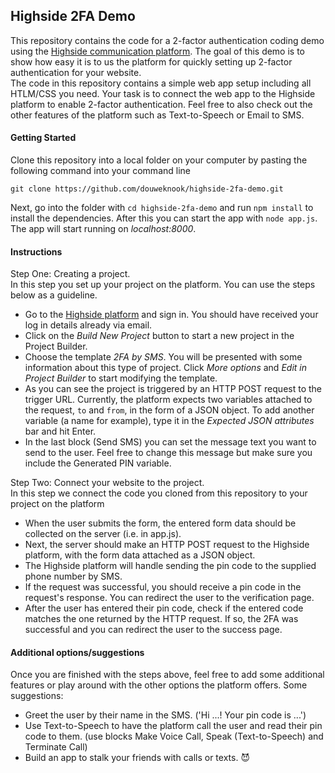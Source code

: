 ## Highside 2FA Demo
This repository contains the code for a 2-factor authentication coding demo using the [Highside communication platform](https://api01.highside.net/login "Highside.net"). The goal of this demo is to show how easy it is to us the platform for quickly setting up 2-factor authentication for your website. <br>
The code in this repository contains a simple web app setup including all HTLM/CSS you need. Your task is to connect the web app to the Highside platform to enable 2-factor authentication. Feel free to also check out the other features of the platform such as Text-to-Speech or Email to SMS.

#### Getting Started ####
Clone this repository into a local folder on your computer by pasting the following command into your command line
```
git clone https://github.com/douweknook/highside-2fa-demo.git
```
Next, go into the folder with `cd highside-2fa-demo` and run `npm install` to install the dependencies. After this you can start the app with `node app.js`. The app will start running on *localhost:8000*.

#### Instructions ####
Step One: Creating a project.<br>
In this step you set up your project on the platform. You can use the steps below as a guideline.
- Go to the [Highside platform](https://api01.highside.net/login "Highside.net") and sign in. You should have received your log in details already via email.
- Click on the *Build New Project* button to start a new project in the Project Builder.
- Choose the template *2FA by SMS*. You will be presented with some information about this type of project. Click *More options* and *Edit in Project Builder* to start modifying the template.
- As you can see the project is triggered by an HTTP POST request to the trigger URL. Currently, the platform expects two variables attached to the request, `to` and `from`, in the form of a JSON object. To add another variable (a name for example), type it in the *Expected JSON attributes* bar and hit Enter.
- In the last block (Send SMS) you can set the message text you want to send to the user. Feel free to change this message but make sure you include the Generated PIN variable.

Step Two: Connect your website to the project.<br>
In this step we connect the code you cloned from this repository to your project on the platform
- When the user submits the form, the entered form data should be collected on the server (i.e. in app.js). 
- Next, the server should make an HTTP POST request to the Highside platform, with the form data attached as a JSON object.
- The Highside platform will handle sending the pin code to the supplied phone number by SMS.
- If the request was successful, you should receive a pin code in the request's response. You can redirect the user to the verification page.
- After the user has entered their pin code, check if the entered code matches the one returned by the HTTP request. If so, the 2FA was successful and you can redirect the user to the success page.

#### Additional options/suggestions ####
Once you are finished with the steps above, feel free to add some additional features or play around with the other options the platform offers. Some suggestions:
- Greet the user by their name in the SMS. ('Hi ...! Your pin code is ...')
- Use Text-to-Speech to have the platform call the user and read their pin code to them. (use blocks Make Voice Call, Speak (Text-to-Speech) and Terminate Call)
- Build an app to stalk your friends with calls or texts. :smiling_imp: